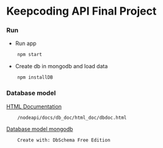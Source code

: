 # Keepcoding API Final Project

### Run
* Run app
```sh
	npm start
```
* Create db in mongodb and load data
```sh
	npm installDB
```

### Database model 
    
[HTML Documentation](https://github.com/eduardovizuete/nodeApiFinal/blob/master/nodeapi/docs/db_doc/html_doc/dbdoc.html)
        
        /nodeapi/docs/db_doc/html_doc/dbdoc.html
        
[Database model mongodb](https://github.com/eduardovizuete/nodeApiFinal/blob/master/nodeapi/docs/db_doc/html_doc_svg/dbdocsvg.svg)

        Create with: DbSchema Free Edition